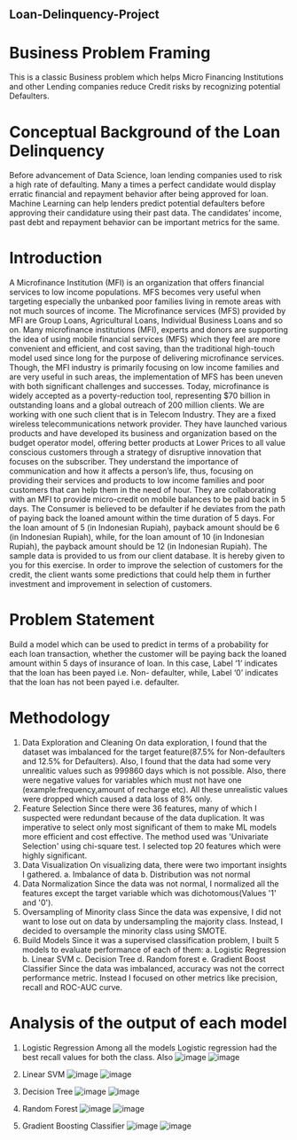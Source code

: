 ## Loan-Delinquency-Project
# Business Problem Framing
This is a classic Business problem which helps Micro Financing Institutions and other Lending companies reduce Credit risks by recognizing potential Defaulters.
# Conceptual Background of the Loan Delinquency
Before advancement of Data Science, loan lending companies used to risk a high rate of defaulting. Many a times a perfect candidate would display erratic financial and repayment behavior after being approved for loan. Machine Learning can help lenders predict potential defaulters before approving their candidature using their past data. The candidates’ income, past debt and repayment behavior can be important metrics for the same. 
# Introduction 
A Microfinance Institution (MFI) is an organization that offers financial services to low income populations. MFS becomes very useful when targeting especially the unbanked poor families living in remote areas with not much sources of income. The Microfinance services (MFS) provided by MFI are Group Loans, Agricultural Loans, Individual Business Loans and so on. 
Many microfinance institutions (MFI), experts and donors are supporting the idea of using mobile financial services (MFS) which they feel are more convenient and efficient, and cost saving, than the traditional high-touch model used since long for the purpose of delivering microfinance services. Though, the MFI industry is primarily focusing on low income families and are very useful in such areas, the implementation of MFS has been uneven with both significant challenges and successes.
Today, microfinance is widely accepted as a poverty-reduction tool, representing $70 billion in outstanding loans and a global outreach of 200 million clients.
We are working with one such client that is in Telecom Industry. They are a fixed wireless telecommunications network provider. They have launched various products and have developed its business and organization based on the budget operator model, offering better products at Lower Prices to all value conscious customers through a strategy of disruptive innovation that focuses on the subscriber. 
They understand the importance of communication and how it affects a person’s life, thus, focusing on providing their services and products to low income families and poor customers that can help them in the need of hour. 
They are collaborating with an MFI to provide micro-credit on mobile balances to be paid back in 5 days. The Consumer is believed to be defaulter if he deviates from the path of paying back the loaned amount within the time duration of 5 days. For the loan amount of 5 (in Indonesian Rupiah), payback amount should be 6 (in Indonesian Rupiah), while, for the loan amount of 10 (in Indonesian Rupiah), the payback amount should be 12 (in Indonesian Rupiah). 
The sample data is provided to us from our client database. It is hereby given to you for this exercise. In order to improve the selection of customers for the credit, the client wants some predictions that could help them in further investment and improvement in selection of customers. 
# Problem Statement
Build a model which can be used to predict in terms of a probability for each loan transaction, whether the customer will be paying back the loaned amount within 5 days of insurance of loan. In this case, Label ‘1’ indicates that the loan has been payed i.e. Non- defaulter, while, Label ‘0’ indicates that the loan has not been payed i.e. defaulter. 
# Methodology
1) Data Exploration and Cleaning
On data exploration, I found that the dataset was imbalanced for the target feature(87.5% for Non-defaulters and 12.5% for Defaulters). Also, I found that the data had some very unrealitic values such as 999860 days which is not possible. Also, there were negative values for variables which must not have one (example:frequency,amount of recharge etc). All these unrealistic values were dropped which caused a data loss of 8% only. 
2) Feature Selection
Since there were 36 features, many of which I suspected were redundant because of the data duplication. It was imperative to select only most significant of them to make ML models more efficient and cost effective. The method used was 'Univariate Selection' using chi-square test. I selected top 20 features which were highly significant.
3) Data Visualization
On visualizing data, there were two important insights I gathered. 
  a. Imbalance of data
  b. Distribution was not normal
4) Data Normalization
Since the data was not normal, I normalized all the features except the target variable which was dichotomous(Values '1' and '0').
5) Oversampling of Minority class
Since the data was expensive, I did not want to lose out on data by undersampling the majority class. Instead, I decided to oversample the minority class using SMOTE.
6) Build Models
Since it was a supervised classification problem,
I built 5 models to evaluate performance of each of them:
  a. Logistic Regression
  b. Linear SVM
  c. Decision Tree
  d. Random forest
  e. Gradient Boost Classifier
Since the data was imbalanced, accuracy was not the correct performance metric. Instead I focused on other metrics like precision, recall and ROC-AUC curve.
# Analysis of the output of each model
1) Logistic Regression
Among all the models Logistic regression had the best recall values for both the class. Also
![image](https://user-images.githubusercontent.com/59902500/98761093-8f80b280-2389-11eb-89e0-eb1624703206.png)
![image](https://user-images.githubusercontent.com/59902500/98761292-fa31ee00-2389-11eb-8a43-533278b794aa.png)

2) Linear SVM
![image](https://user-images.githubusercontent.com/59902500/98761404-38c7a880-238a-11eb-816c-a40583c6d94b.png)
![image](https://user-images.githubusercontent.com/59902500/98761454-4da43c00-238a-11eb-8f95-482ae7da58fe.png)

3) Decision Tree
![image](https://user-images.githubusercontent.com/59902500/98761477-5bf25800-238a-11eb-8637-08dcdc86e8f1.png)
![image](https://user-images.githubusercontent.com/59902500/98761518-70365500-238a-11eb-8971-00ab2bbff599.png)

4) Random Forest
![image](https://user-images.githubusercontent.com/59902500/98761539-847a5200-238a-11eb-95db-657321010cc2.png)
![image](https://user-images.githubusercontent.com/59902500/98761562-952ac800-238a-11eb-9d26-630a02a1f11b.png)

5) Gradient Boosting Classifier
![image](https://user-images.githubusercontent.com/59902500/98761594-a673d480-238a-11eb-909a-462b7e289b90.png)
![image](https://user-images.githubusercontent.com/59902500/98761625-b986a480-238a-11eb-9d5b-b83434212fd1.png)


